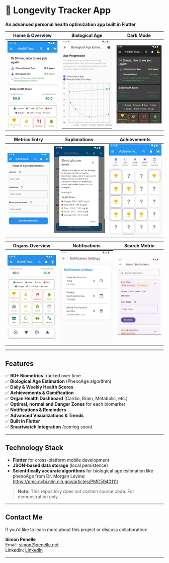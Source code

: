 # 🧬 Longevity Tracker App

**An advanced personal health optimization app built in Flutter**

| Home & Overview | Biological Age | Dark Mode |
|---|---|---|
| ![Home](./Media/home_page.JPG) | ![BioAge](./Media/biological_age_estimation.JPG) | ![Dark](./Media/dark_mode.JPG) |

| Metrics Entry | Explanations | Achievements |
|---|---|---|
| ![Enter Metric](./Media/entrer_new_metric.JPG) | ![Explanation](./Media/explanation_widget.JPG) | ![Achievements](./Media/Achievements.JPG) |

| Organs Overview | Notifications | Search Metric |
|---|---|---|
| ![Organs](./Media/organ_heath_overview.JPG) | ![Notifications](./Media/notifications.JPG) | ![Search](./Media/search_metric.JPG) |

---

## Features

✅ **60+ Biometrics** tracked over time  
✅ **Biological Age Estimation** (PhenoAge algorithm)  
✅ **Daily & Weekly Health Scores**  
✅ **Achievements & Gamification**  
✅ **Organ Health Dashboard** (Cardio, Brain, Metabolic, etc.)  
✅ **Optimal, normal and Danger Zones** for each biomarker  
✅ **Notifications & Reminders**  
✅ **Advanced Visualizations & Trends**  
✅ **Built in Flutter**  
✅ **Smartwatch Integration** *(coming soon)*  


---

## Technology Stack

- **Flutter** for cross-platform mobile development
- **JSON-based data storage** (local persistence)  
- **Scientifically accurate algorithms** for biological age estimation like phenoAge from Dr. Morgan Levine: https://pmc.ncbi.nlm.nih.gov/articles/PMC5940111/


> **Note:** This repository does not contain source code. For demonstration only.

---

## Contact Me

If you’d like to learn more about this project or discuss collaboration:

**Simon Penelle**  
Email: simon@penelle.net   
Linkedin: [LinkedIn](https://www.linkedin.com/in/simon-penelle-aaa258210/)

---

